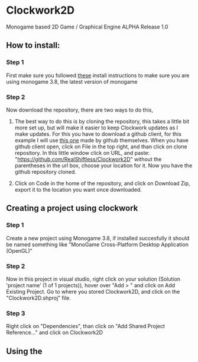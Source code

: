 # Clockwork2D
Monogame based 2D Game / Graphical Engine ALPHA Release 1.0

## How to install:
### Step 1
First make sure you followed [these](https://docs.monogame.net/articles/getting_started/0_getting_started.html) install instructions to make sure you are using monogame 3.8, the latest version of monogame

### Step 2
Now download the repository, there are two ways to do this,

1. The best way to do this is by cloning the repository, this takes a little bit more set up, but will make it easier to keep Clockwork updates as I make updates.
For this you have to download a github client, for this example I will use [this one](https://desktop.github.com) made by github themselves.
When you have github client open, click on File in the top right, and than click on clone repository.
In this little window click on URL, and paste: "https://github.com/RealShiftless/Clockwork2D" without the parentheses in the url box, choose your location for it.
Now you have the github repository cloned.

2. Click on Code in the home of the repository, and click on Download Zip, export it to the location you want once downloaded.


## Creating a project using clockwork
### Step 1
Create a new project using Monogame 3.8, if installed succesfully it should be named something like "MonoGame Cross-Platform Desktop Application (OpenGL)"

### Step 2
Now in this project in visual studio, right click on your solution (Solution 'project name' (1 of 1 projects)), hover over "Add > " and click on Add Existing Project. Go to where you stored Clockwork2D, and click on the "Clockwork2D.shproj" file.

### Step 3
Right click on "Dependencies", than click on "Add Shared Project Reference..." and click on Clockwork2D


## Using the 

